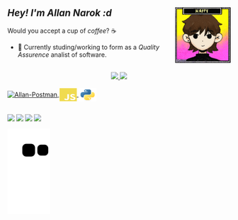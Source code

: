 ## _Hey! I'm Allan Narok :d_  <img align="right" height="125" width="125"  alt="Allan-pic" src="https://github.com/AllaNaroK/AllaNaroK/blob/main/hi3.gif">
  
  Would you accept a cup of *coffee*? ☕ 
  
  - 📓 Currently studing/working to form as a _Quality Assurence_ analist of software. 

</br>

<div align="center">
  <a href="https://github.com/allanarok">
  <img width="42%" src="https://github-readme-stats.vercel.app/api?username=allanarok&show_icons=true&theme=midnight-purple&include_all_commits=true&count_private=true"/>
  <img width="50%" src="https://github-readme-stats.vercel.app/api/top-langs/?username=allanarok&layout=compact&langs_count=7&theme=midnight-purple"/>
</div>
<div style="display: inline_block"><br>
  <img align="center" alt="Allan-Postman" height="30" width="40" src="https://www.svgrepo.com/show/354202/postman-icon.svg">
  <img align="center" alt="Allan-Js" height="30" width="40" src="https://raw.githubusercontent.com/devicons/devicon/master/icons/javascript/javascript-plain.svg">
  <img align="center" alt="Allan-Python" height="30" width="40" src="https://raw.githubusercontent.com/devicons/devicon/master/icons/python/python-original.svg">
</div> 
    
  ## 
  
<div>
  <a href="https://www.linkedin.com/in/allanarok" target="_blank"><img src="https://img.shields.io/badge/-LinkedIn-%230077B5?style=for-the-badge&logo=linkedin&logoColor=white" target="_blank"></a>
  <a href = "mailto:allanarok@gmail.com"><img src="https://img.shields.io/badge/-Gmail-%23333?style=for-the-badge&logo=gmail&logoColor=white" target="_blank"></a>
  <a href="https://instagram.com/allanarok" target="_blank"><img src="https://img.shields.io/badge/-Instagram-%23E4405F?style=for-the-badge&logo=instagram&logoColor=white" target="_blank"></a>
  <a href="https://discordapp.com/users/373150815076220948" target="_blank"><img src="https://img.shields.io/badge/Discord-7289DA?style=for-the-badge&logo=discord&logoColor=white" target="_blank"></a>
  
  ![Snake animation](https://github.com/allanarok/allanarok/blob/output/github-contribution-grid-snake.svg)
  
</div>
